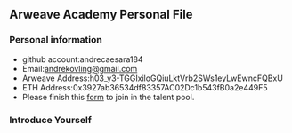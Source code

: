 ## Arweave Academy Personal File

### Personal information

- github account:andrecaesara184
- Email:andrekovling@gmail.com
- Arweave Address:h03_y3-TGGIxiloGQiuLktVrb2SWs1eyLwEwncFQBxU
- ETH Address:0x3927ab36534df83357AC02Dc1b543fB0a2e449F5
- Please finish this [form](https://docs.google.com/forms/d/e/1FAIpQLSfWA5fIIcBgmRppm3jNz5vmf9Mai_QMVil-2pO4r7YKn_Zhtw/viewform?usp=sf_link) to join in the talent pool.

### Introduce Yourself